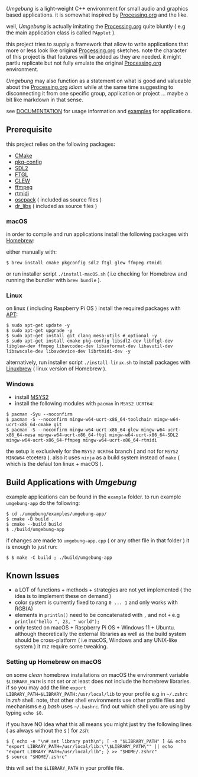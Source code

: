 *Umgebung* is a light-weight C++ environment for small audio and graphics based applications. it is somewhat inspired by [Processing.org](https://processing.org) and the like. 

well, *Umgebung* is actually imitating the [Processing.org](https://processing.org) quite bluntly ( e.g the main application class is called `PApplet` ).

this project tries to supply a framework that allow to write applications that more or less look like original [Processing.org](https://processing.org) sketches. note the character of this project is that features will be added as they are needed. it might partlu replicate but not fully emulate the original [Processing.org](https://processing.org) environment.

*Umgebung* may also function as a statement on what is good and valueable about the [Processing.org](https://processing.org) *idiom* while at the same time suggesting to disconnecting it from one specific group, application or project … maybe a bit like markdown in that sense.

see [DOCUMENTATION](./DOCUMENTATION.md) for usage information and [examples](https://github.com/dennisppaul/umgebung-examples) for applications.

## Prerequisite

this project relies on the following packages:

- [CMake](https://cmake.org/)
- [pkg-config](https://www.freedesktop.org/wiki/Software/pkg-config/)
- [SDL2](https://www.libsdl.org)
- [FTGL](https://github.com/frankheckenbach/ftgl)
- [GLEW](https://glew.sourceforge.net/)
- [ffmpeg](https://ffmpeg.org)
- [rtmidi](https://github.com/thestk/rtmidi)
- [oscpack](http://www.rossbencina.com/code/oscpack) ( included as source files )
- [dr_libs](https://github.com/mackron/dr_libs) ( included as source files )

### macOS

in order to compile and run applications install the following packages with [Homebrew](https://brew.sh):

either manually with:

```
$ brew install cmake pkgconfig sdl2 ftgl glew ffmpeg rtmidi
```

or run installer script `./install-macOS.sh` ( i.e checking for Homebrew and running the bundler with `brew bundle` ).

### Linux

on linux ( including Raspberry Pi OS ) install the required packages with [APT](https://en.wikipedia.org/wiki/APT_(software)):

```
$ sudo apt-get update -y
$ sudo apt-get upgrade -y
$ sudo apt-get install git clang mesa-utils # optional -y
$ sudo apt-get install cmake pkg-config libsdl2-dev libftgl-dev libglew-dev ffmpeg libavcodec-dev libavformat-dev libavutil-dev libswscale-dev libavdevice-dev librtmidi-dev -y
```

alternatively, run installer script `./install-linux.sh` to install packages with [Linuxbrew](https://docs.brew.sh/Homebrew-on-Linux) ( linux version of Homebrew ).

### Windows

- install [MSYS2](https://www.msys2.org/)
- install the following modules with `pacman` in `MSYS2 UCRT64`:

```
$ pacman -Syu --noconfirm
$ pacman -S --noconfirm mingw-w64-ucrt-x86_64-toolchain mingw-w64-ucrt-x86_64-cmake git
$ pacman -S --noconfirm mingw-w64-ucrt-x86_64-glew mingw-w64-ucrt-x86_64-mesa mingw-w64-ucrt-x86_64-ftgl mingw-w64-ucrt-x86_64-SDL2 mingw-w64-ucrt-x86_64-ffmpeg mingw-w64-ucrt-x86_64-rtmidi
```

the setup is exclusively for the `MSYS2 UCRT64` branch ( and not for `MSYS2 MINGW64` etcetera ). also it uses `ninja` as a build system instead of `make` ( which is the defaul ton linux + macOS ).

## Build Applications with *Umgebung*

example applications can be found in the `example` folder. to run example `umgebung-app` do the following:

```
$ cd ./umgebung/examples/umgebung-app/
$ cmake -B build .
$ cmake --build build
$ ./build/umgebung-app
```

if changes are made to `umgebung-app.cpp` ( or any other file in that folder ) it is enough to just run:

```
$ $ make -C build ; ./build/umgebung-app
```

## Known Issues

- a LOT of functions + methods + strategies are not yet implemented ( the idea is to implement these on demand )
- color system is currently fixed to rang `0 ... 1` and only works with RGB(A)
- elements in `println()` need to be concatenated with `,` and not `+` e.g `println("hello ", 23, " world");`
- only tested on macOS + Raspberry Pi OS + Windows 11 + Ubuntu. although theoretically the external libraries as well as the build system should be cross-platform ( i.e macOS, Windows and any UNIX-like system ) it mz require some tweaking.

### Setting up Homebrew on macOS

on some *clean* homebrew installations on macOS the environment variable `$LIBRARY_PATH` is not set or at least does not include the
homebrew libraries. if so you may add the line `export LIBRARY_PATH=$LIBRARY_PATH:/usr/local/lib` to your profile e.g in `~/.zshrc` in *zsh* shell. note, that other shell environments use other profile files and mechanisms e.g *bash* uses `~/.bashrc`. find out which shell you are using by typing `echo $0`.

if you have NO idea what this all means you might just try the following lines ( as always without the `$` ) for *zsh*:

```
$ { echo -e "\n# set library path\n"; [ -n "$LIBRARY_PATH" ] && echo "export LIBRARY_PATH=/usr/local/lib:\"\$LIBRARY_PATH\"" || echo "export LIBRARY_PATH=/usr/local/lib"; } >> "$HOME/.zshrc"
$ source "$HOME/.zshrc"
```

this will set the `$LIBRARY_PATH` in your profile file.
